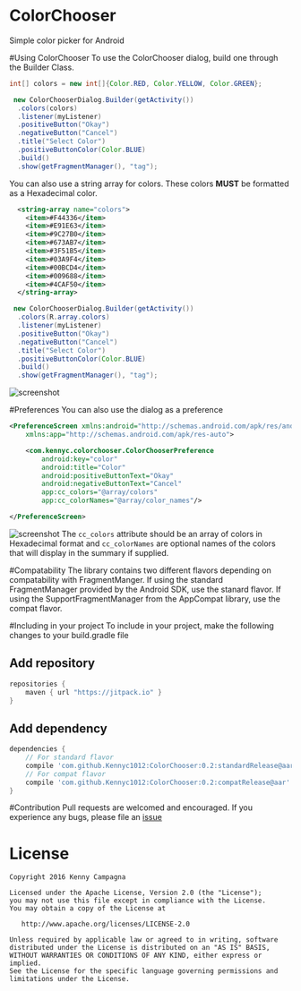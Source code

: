# ColorChooser
Simple color picker for Android


#Using ColorChooser
To use the ColorChooser dialog, build one through the Builder Class.
```java
int[] colors = new int[]{Color.RED, Color.YELLOW, Color.GREEN};

 new ColorChooserDialog.Builder(getActivity())
  .colors(colors)
  .listener(myListener)
  .positiveButton("Okay")
  .negativeButton("Cancel")
  .title("Select Color")
  .positiveButtonColor(Color.BLUE)
  .build()
  .show(getFragmentManager(), "tag");
```

You can also use a string array for colors. These colors <b>MUST</b> be formatted as a Hexadecimal color.
```xml
  <string-array name="colors">
    <item>#F44336</item>
    <item>#E91E63</item>
    <item>#9C27B0</item>
    <item>#673AB7</item>
    <item>#3F51B5</item>
    <item>#03A9F4</item>
    <item>#00BCD4</item>
    <item>#009688</item>
    <item>#4CAF50</item>
  </string-array>
```
```java
 new ColorChooserDialog.Builder(getActivity())
  .colors(R.array.colors)
  .listener(myListener)
  .positiveButton("Okay")
  .negativeButton("Cancel")
  .title("Select Color")
  .positiveButtonColor(Color.BLUE)
  .build()
  .show(getFragmentManager(), "tag");
```
![screenshot](https://github.com/Kennyc1012/ColorChooser/blob/master/screen_shots/ss1.png)

#Preferences
You can also use the dialog as a preference
```xml
<PreferenceScreen xmlns:android="http://schemas.android.com/apk/res/android"
    xmlns:app="http://schemas.android.com/apk/res-auto">

    <com.kennyc.colorchooser.ColorChooserPreference
        android:key="color"
        android:title="Color"
        android:positiveButtonText="Okay"
        android:negativeButtonText="Cancel"
        app:cc_colors="@array/colors"
        app:cc_colorNames="@array/color_names"/>

</PreferenceScreen>
```
![screenshot](https://github.com/Kennyc1012/ColorChooser/blob/master/screen_shots/ss2.png)
The ```cc_colors``` attribute should be an array of colors in Hexadecimal format and ```cc_colorNames``` are optional names of the colors
that will display in the summary if supplied.


#Compatability
The library contains two different flavors depending on compatability with FragmentManger. If using the standard FragmentManager provided by the
Android SDK, use the stanard flavor. If using the SupportFragmentManager from the AppCompat library, use the compat flavor. 

#Including in your project
To include in your project, make the following changes to your build.gradle file

## Add repository 
```groovy
repositories {
    maven { url "https://jitpack.io" }
}
```
## Add dependency
```groovy
dependencies {
    // For standard flavor
    compile 'com.github.Kennyc1012:ColorChooser:0.2:standardRelease@aar'
    // For compat flavor
    compile 'com.github.Kennyc1012:ColorChooser:0.2:compatRelease@aar'
}
```

#Contribution
Pull requests are welcomed and encouraged. If you experience any bugs, please file an [issue](https://github.com/Kennyc1012/ColorChooser/issues)

License
=======

    Copyright 2016 Kenny Campagna

    Licensed under the Apache License, Version 2.0 (the "License");
    you may not use this file except in compliance with the License.
    You may obtain a copy of the License at

       http://www.apache.org/licenses/LICENSE-2.0

    Unless required by applicable law or agreed to in writing, software
    distributed under the License is distributed on an "AS IS" BASIS,
    WITHOUT WARRANTIES OR CONDITIONS OF ANY KIND, either express or implied.
    See the License for the specific language governing permissions and
    limitations under the License.

